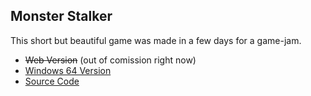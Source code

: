 ## Monster Stalker

This short but beautiful game was made in a few days for a game-jam.

* ~~Web Version~~ (out of comission right now)
* [Windows 64 Version](/dl/MonsterStalker.rar)
* [Source Code](https://github.com/krgamestudios/monsterstalker)

